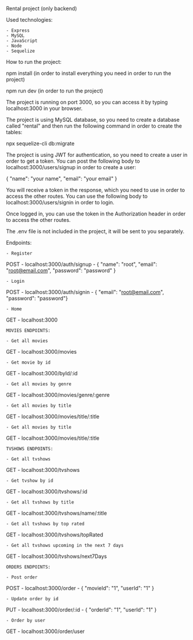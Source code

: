 Rental project (only backend) 

Used technologies:

    - Express
    - MySQL
    - JavaScript
    - Node
    - Sequelize

How to run the project:

npm install (in order to install everything you need in order to run the project)

npm run dev (in order to run the project)

The project is running on port 3000, so you can access it by typing localhost:3000 in your browser.

The project is using MySQL database, so you need to create a database called "rental" and then run the following command in order to create the tables:

npx sequelize-cli db:migrate

The project is using JWT for authentication, so you need to create a user in order to get a token. You can post the following body to localhost:3000/users/signup in order to create a user:

{
    "name": "your name",
    "email": "your email"
}

You will receive a token in the response, which you need to use in order to access the other routes. You can use the following body to localhost:3000/users/signin in order to login.

Once logged in, you can use the token in the Authorization header in order to access the other routes.

The .env file is not included in the project, it will be sent to you separately.

Endpoints:

	- Register
POST - localhost:3000/auth/signup - { "name": "root", "email": "root@email.com",  "password": "password" }

	- Login
POST - localhost:3000/auth/signin - { "email": "root@email.com",  "password": "password"}

	- Home
GET - localhost:3000


    MOVIES ENDPOINTS:

    - Get all movies

GET - localhost:3000/movies

    - Get movie by id

GET - localhost:3000/byId/:id

    - Get all movies by genre

GET - localhost:3000/movies/genre/:genre

    - Get all movies by title

GET - localhost:3000/movies/title/:title

    - Get all movies by title

GET - localhost:3000/movies/title/:title
	

    TVSHOWS ENDPOINTS:

    - Get all tvshows

GET - localhost:3000/tvshows

    - Get tvshow by id

GET - localhost:3000/tvshows/:id

    - Get all tvshows by title

GET - localhost:3000/tvshows/name/:title

    - Get all tvshows by top rated

GET - localhost:3000/tvshows/topRated

    - Get all tvshows upcoming in the next 7 days

GET - localhost:3000/tvshows/next7Days

    ORDERS ENDPOINTS:

    - Post order

POST - localhost:3000/order  - { "movieId": "1", "userId": "1" }

    - Update order by id

PUT - localhost:3000/order/:id  - { "orderId": "1", "userId": "1" }

    - Order by user

GET - localhost:3000/order/user

